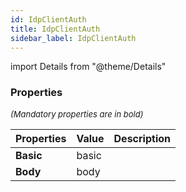 ```yaml
---
id: IdpClientAuth
title: IdpClientAuth
sidebar_label: IdpClientAuth
---
```


import Details from "@theme/Details"




### Properties

<font size="2"><i>(Mandatory properties are in bold)</i></font>

| Properties | Value | Description |
| --------- | ---- | ----------- |
| **Basic** | basic |  |
| **Body** | body |  |


